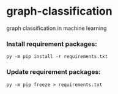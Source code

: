 # graph-classification
 graph classification in machine learning

### Install requirement packages:

```
py -m pip install -r requirements.txt
```

### Update requirement packages:
```
py -m pip freeze > requirements.txt
```
